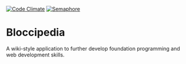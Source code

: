 [![Code Climate](https://codeclimate.com/repos/52d8b30c695680675b00475e/badges/ebdcd802cc7c0c795323/gpa.png)](https://codeclimate.com/repos/52d8b30c695680675b00475e/feed) [![Semaphore](https://semaphoreapp.com/api/v1/projects/3562d50f-d697-457a-91a1-592b47f136ed/130617/shields_badge.png)](https://semaphoreapp.com/humble-coder/bloccipedia/branches/master)


# Bloccipedia

A wiki-style application to further develop foundation programming and web development skills.

